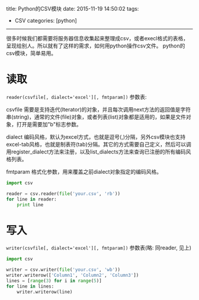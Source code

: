 title: Python的CSV模块 
date: 2015-11-19 14:50:02
tags:
 - CSV
categories: [python]

---

很多时候我们都需要将服务器信息收集起来整理成csv，或者execl格式的表格，呈现给别人。所以就有了这样的需求，如何用python操作csv文件。
python的csv模块，简单易用。
<!--more -->

# 读取
`reader(csvfile[, dialect='excel'][, fmtparam])`
参数表:

csvfile
        需要是支持迭代(Iterator)的对象，并且每次调用next方法的返回值是字符串(string)，通常的文件(file)对象，或者列表(list)对象都是适用的，如果是文件对象，打开是需要加"b"标志参数。

dialect
        编码风格，默认为excel方式，也就是逗号(,)分隔，另外csv模块也支持excel-tab风格，也就是制表符(tab)分隔。其它的方式需要自己定义，然后可以调用register_dialect方法来注册，以及list_dialects方法来查询已注册的所有编码风格列表。

fmtparam
        格式化参数，用来覆盖之前dialect对象指定的编码风格。


```python
import csv

reader = csv.reader(file('your.csv', 'rb'))
for line in reader:
    print line

```

# 写入
`writer(csvfile[, dialect='excel'][, fmtparam])`
参数表(略: 同reader, 见上)
```python
import csv

writer = csv.writer(file('your.csv', 'wb'))
writer.writerow(['Column1', 'Column2', 'Column3'])
lines = [range(3) for i in range(5)]
for line in lines:
    writer.writerow(line)
```


	
	